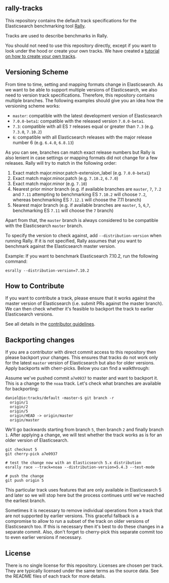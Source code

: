 rally-tracks
------------

This repository contains the default track specifications for the Elasticsearch benchmarking tool [Rally](https://github.com/elastic/rally).

Tracks are used to describe benchmarks in Rally.

You should not need to use this repository directly, except if you want to look under the hood or create your own tracks. We have created a [tutorial on how to create your own tracks](https://esrally.readthedocs.io/en/latest/adding_tracks.html).

Versioning Scheme
-----------------

From time to time, setting and mapping formats change in Elasticsearch. As we want to be able to support multiple versions of Elasticsearch, we also need to version track specifications. Therefore, this repository contains multiple branches. The following examples should give you an idea how the versioning scheme works:

* `master`: compatible with the latest development version of Elasticsearch
* `7.0.0-beta1`: compatible with the released version `7.0.0-beta1`.
* `7.3`: compatible with all ES `7` releases equal or greater than `7.3` (e.g. `7.3.0`, `7.10.2`)
* `6`: compatible with all Elasticsearch releases with the major release number 6 (e.g. `6.4.0`, `6.8.13`)

As you can see, branches can match exact release numbers but Rally is also lenient in case settings or mapping formats did not change for a few releases. Rally will try to match in the following order:

1. Exact match major.minor.patch-extension_label (e.g. `7.0.0-beta1`)
2. Exact match major.minor.patch (e.g. `7.10.2`, `6.7.0`)
3. Exact match major.minor (e.g. `7.10`)
4. Nearest prior minor branch (e.g. if available branches are `master`, `7`, `7.2` and `7.11` attempting to benchmarking ES `7.10.2` will choose `7.2`, whereas benchmarking ES `7.12.1` will choose the 7.11 branch)
5. Nearest major branch (e.g. if available branches are `master`, `5`, `6`,`7`, benchmarking ES `7.11` will choose the `7` branch)

Apart from that, the `master` branch is always considered to be compatible with the Elasticsearch `master` branch.

To specify the version to check against, add `--distribution-version` when running Rally. If it is not specified, Rally assumes that you want to benchmark against the Elasticsearch master version.

Example: If you want to benchmark Elasticsearch 7.10.2, run the following command:

```
esrally --distribution-version=7.10.2
```

How to Contribute
-----------------

If you want to contribute a track, please ensure that it works against the master version of Elasticsearch (i.e. submit PRs against the master branch). We can then check whether it's feasible to backport the track to earlier Elasticsearch versions.
 
See all details in the [contributor guidelines](https://github.com/elastic/rally/blob/master/CONTRIBUTING.md).

Backporting changes
-------------------

If you are a contributor with direct commit access to this repository then please backport your changes. This ensures that tracks do not work only for the latest `master` version of Elasticsearch but also for older versions. Apply backports with cherr-picks. Below you can find a walkthrough:

Assume we've pushed commit `a7e0937` to master and want to backport it. This is a change to the `noaa` track. Let's check what branches are available for backporting:

```
daniel@io:tracks/default ‹master›$ git branch -r
  origin/1
  origin/2
  origin/5
  origin/HEAD -> origin/master
  origin/master
```

We'll go backwards starting from branch `5`, then branch `2` and finally branch `1`. After applying a change, we will test whether the track works as is for an older version of Elasticsearch.

```
git checkout 5
git cherry-pick a7e0937

# test the change now with an Elasticsearch 5.x distribution
esrally race --track=noaa --distribution-version=5.4.3 --test-mode

# push the change
git push origin 5
```

This particular track uses features that are only available in Elasticsearch 5 and later so we will stop here but the process continues until we've reached the earliest branch. 

Sometimes it is necessary to remove individual operations from a track that are not supported by earlier versions. This graceful fallback is a compromise to allow to run a subset of the track on older versions of Elasticsearch too. If this is necessary then it's best to do these changes in a separate commit. Also, don't forget to cherry-pick this separate commit too to even earlier versions if necessary.  

 
License
-------
 
There is no single license for this repository. Licenses are chosen per track. They are typically licensed under the same terms as the source data. See the README files of each track for more details.